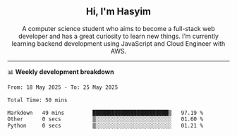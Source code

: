 <h2 align="center">Hi, I'm Hasyim</h2>

<p align="center">A computer science student who aims to become a full-stack web developer and has a great curiosity to learn new things. I’m currently learning backend development using JavaScript and Cloud Engineer with AWS.</p>

---

📊 **Weekly development breakdown**

<!--START_SECTION:waka-->

```txt
From: 18 May 2025 - To: 25 May 2025

Total Time: 50 mins

Markdown   49 mins         ████████████████████████▒   97.19 %
Other      0 secs          ▒░░░░░░░░░░░░░░░░░░░░░░░░   01.60 %
Python     0 secs          ▒░░░░░░░░░░░░░░░░░░░░░░░░   01.21 %
```

<!--END_SECTION:waka-->

<!-- - You can reach me on **hasyim11c@gmail.com** -->
